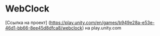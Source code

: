# WebClock
[Ссылка на проект] (https://play.unity.com/en/games/b949e28a-e53e-46d1-bb66-8ee45d8dfca8/webclock) на play.unity.com